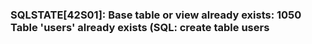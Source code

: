
### SQLSTATE[42S01]: Base table or view already exists: 1050 Table 'users' already exists (SQL: create table users
